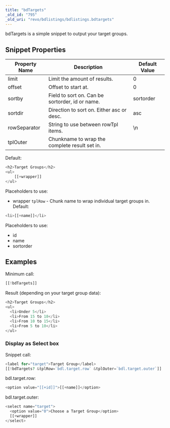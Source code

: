```yaml
---
title: "bdTargets"
_old_id: "795"
_old_uri: "revo/bdlistings/bdlistings.bdtargets"
---
```


bdTargets is a simple snippet to output your target groups.

## Snippet Properties

| Property Name | Description                                     | Default Value |
| ------------- | ----------------------------------------------- | ------------- |
| limit         | Limit the amount of results.                    | 0             |
| offset        | Offset to start at.                             | 0             |
| sortby        | Field to sort on. Can be sortorder, id or name. | sortorder     |
| sortdir       | Direction to sort on. Either asc or desc.       | asc           |
| rowSeparator  | String to use between rowTpl items.             | \\n           |
| tplOuter      | Chunkname to wrap the complete result set in.   |
Default: 

``` php
<h2>Target Groups</h2>
<ul>
    [[+wrapper]]
</ul>
```

Placeholders to use:

- wrapper
`tplRow` - Chunk name to wrap individual target groups in. 
Default: 

``` php
<li>[[+name]]</li>
```

Placeholders to use:

- id
- name
- sortorder

## Examples

Minimum call:

``` php
[[!bdTargets]]
```

Result (depending on your target group data):

``` php
<h2>Target Groups</h2>
<ul>
  <li>Under 5</li>
  <li>From 15 to 18</li>
  <li>From 10 to 15</li>
  <li>From 5 to 10</li>
</ul>
```

### Display as Select box

Snippet call:

``` php
<label for="target">Target Group</label>
[[!bdTargets? &tplRow=`bdl.target.row` &tplOuter=`bdl.target.outer`]]
```

bdl.target.row:

``` php
<option value="[[+id]]">[[+name]]</option>
```

bdl.target.outer:

``` php
<select name="target">
  <option value="0">Choose a Target Group</option>
  [[+wrapper]]
</select>
```
